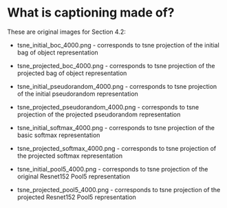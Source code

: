 
# What is captioning made of?

These are original images for Section 4.2: 
* tsne_initial_boc_4000.png  - corresponds to tsne projection of the initial bag of object representation
* tsne_projected_boc_4000.png  - corresponds to tsne projection of the projected bag of object representation

* tsne_initial_pseudorandom_4000.png  - corresponds to tsne projection of the initial pseudorandom representation
* tsne_projected_pseudorandom_4000.png  - corresponds to tsne projection of the projected pseudorandom representation

* tsne_initial_softmax_4000.png  - corresponds to tsne projection of the basic softmax representation
* tsne_projected_softmax_4000.png  - corresponds to tsne projection of the projected softmax representation

* tsne_initial_pool5_4000.png  - corresponds to tsne projection of the original Resnet152 Pool5 representation
* tsne_projected_pool5_4000.png  - corresponds to tsne projection of the projected Resnet152 Pool5 representation

